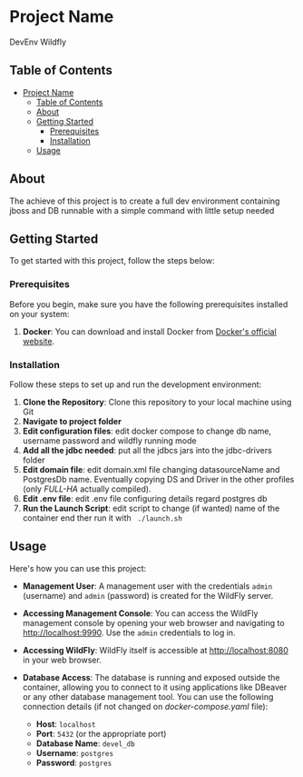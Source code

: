 # Project Name

DevEnv Wildfly

## Table of Contents

- [Project Name](#project-name)
  - [Table of Contents](#table-of-contents)
  - [About](#about)
  - [Getting Started](#getting-started)
    - [Prerequisites](#prerequisites)
    - [Installation](#installation)
  - [Usage](#usage)

## About

The achieve of this project is to create a full dev environment containing jboss and DB runnable with a simple command with little setup needed

## Getting Started

To get started with this project, follow the steps below:

### Prerequisites

Before you begin, make sure you have the following prerequisites installed on your system:

1. **Docker**: You can download and install Docker from [Docker's official website](https://www.docker.com/get-started).

### Installation

Follow these steps to set up and run the development environment:

1. **Clone the Repository**: Clone this repository to your local machine using Git
2. **Navigate to project folder**
3. **Edit configuration files**: edit docker compose to change db name, username password and wildfly running mode
4. **Add all the jdbc needed**: put all the jdbcs jars into the jdbc-drivers folder
5. **Edit domain file**: edit domain.xml file changing datasourceName and PostgresDb name. Eventually copying DS and Driver in the other profiles (only *FULL-HA* actually compiled).
6. **Edit .env file**: edit .env file configuring details regard postgres db
6. **Run the Launch Script**: edit script to change (if wanted) name of the container end ther run it with ``` ./launch.sh```

## Usage

Here's how you can use this project:

- **Management User**: A management user with the credentials `admin` (username) and `admin` (password) is created for the WildFly server.

- **Accessing Management Console**: You can access the WildFly management console by opening your web browser and navigating to [http://localhost:9990](http://localhost:9990). Use the `admin` credentials to log in.

- **Accessing WildFly**: WildFly itself is accessible at [http://localhost:8080](http://localhost:8080) in your web browser.

- **Database Access**: The database is running and exposed outside the container, allowing you to connect to it using applications like DBeaver or any other database management tool. You can use the following connection details (if not changed on _docker-compose.yaml_ file):

   - **Host**: `localhost`
   - **Port**: `5432` (or the appropriate port)
   - **Database Name**: `devel_db`
   - **Username**: `postgres`
   - **Password**: `postgres`
